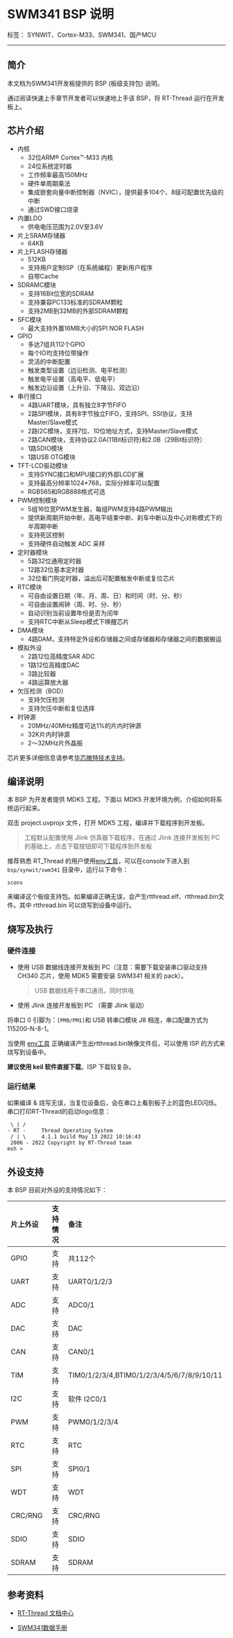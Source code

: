 # SWM341 BSP 说明

标签： SYNWIT、Cortex-M33、SWM341、国产MCU

---

## 简介

本文档为SWM341开发板提供的 BSP (板级支持包) 说明。

通过阅读快速上手章节开发者可以快速地上手该 BSP，将 RT-Thread 运行在开发板上。

## 芯片介绍

- 内核
  - 32位ARM® Cortex™-M33 内核
  - 24位系统定时器
  - 工作频率最高150MHz
  - 硬件单周期乘法
  - 集成嵌套向量中断控制器（NVIC），提供最多104个、8级可配置优先级的中断
  - 通过SWD接口烧录
- 内置LDO
  - 供电电压范围为2.0V至3.6V
- 片上SRAM存储器
  - 64KB
- 片上FLASH存储器
  - 512KB
  - 支持用户定制ISP（在系统编程）更新用户程序
  - 自带Cache
- SDRAMC模块
  - 支持16Bit位宽的SDRAM
  - 支持兼容PC133标准的SDRAM颗粒
  - 支持2MB到32MB的外部SDRAM颗粒
- SFC模块
  - 最大支持外置16MB大小的SPI NOR FLASH
- GPIO
  - 多达7组共112个GPIO
  - 每个IO均支持位带操作
  - 灵活的中断配置
  - 触发类型设置（边沿检测、电平检测）
  - 触发电平设置（高电平、低电平）
  - 触发边沿设置（上升沿、下降沿、双边沿）
- 串行接口
  - 4路UART模块，具有独立8字节FIFO
  - 2路SPI模块，具有8字节独立FIFO，支持SPI、SSI协议，支持Master/Slave模式
  - 2路I2C模块，支持7位、10位地址方式，支持Master/Slave模式
  - 2路CAN模块，支持协议2.0A(11Bit标识符)和2.0B（29Bit标识符）
  - 1路SDIO模块
  - 1路USB OTG模块
- TFT-LCD驱动模块
  - 支持SYNC接口和MPU接口的外部LCD扩展
  - 支持最高分辨率1024*768，实际分辨率可以配置
  - RGB565和RGB888格式可选
- PWM控制模块
  - 5组16位宽PWM发生器，每组PWM支持4路PWM输出
  - 提供新周期开始中断，高电平结束中断、刹车中断以及中心对称模式下的半周期中断
  - 支持死区控制
  - 支持硬件自动触发 ADC 采样
- 定时器模块
  - 5路32位通用定时器
  - 12路32位基本定时器
  - 32位看门狗定时器，溢出后可配置触发中断或复位芯片
- RTC模块
  - 可自由设置日期（年、月、周、日）和时间（时、分、秒）
  - 可自由设置闹钟（周、时、分、秒）
  - 自动识别当前设置年份是否为闰年
  - 支持RTC中断从Sleep模式下唤醒芯片
- DMA模块
  - 4路DAM，支持特定外设和存储器之间或存储器和存储器之间的数据搬运
- 模拟外设
  - 2路12位高精度SAR ADC
  - 1路12位高精度DAC
  - 3路比较器
  - 4路运算放大器
- 欠压检测（BOD）
  - 支持欠压检测
  - 支持欠压中断和复位选择
- 时钟源
  - 20MHz/40MHz精度可达1%的片内时钟源
  - 32K片内时钟源
  - 2～32MHz片外晶振

芯片更多详细信息请参考[华芯微特技术支持](https://www.synwit.cn/)。

## 编译说明

本 BSP 为开发者提供 MDK5 工程。下面以 MDK5 开发环境为例，介绍如何将系统运行起来。

双击 project.uvprojx 文件，打开 MDK5 工程，编译并下载程序到开发板。

> 工程默认配置使用 Jlink 仿真器下载程序，在通过 Jlink 连接开发板到 PC 的基础上，点击下载按钮即可下载程序到开发板

推荐熟悉 RT_Thread 的用户使用[env工具](https://www.rt-thread.org/download.html#download-rt-thread-env-tool)，可以在console下进入到 `bsp/synwit/swm341` 目录中，运行以下命令：

`scons`

来编译这个板级支持包。如果编译正确无误，会产生rtthread.elf、rtthread.bin文件。其中 rtthread.bin 可以烧写到设备中运行。

## 烧写及执行

### 硬件连接

- 使用 USB 数据线连接开发板到 PC（注意：需要下载安装串口驱动支持 CH340 芯片，使用 MDK5 需要安装 SWM341 相关的 pack）。

  >  USB 数据线用于串口通讯，同时供电

- 使用 Jlink 连接开发板到 PC （需要 Jlink 驱动）

将串口 0 引脚为：`[PM0/PM1]`和 USB 转串口模块 J8 相连，串口配置方式为115200-N-8-1。

当使用 [env工具](https://www.rt-thread.org/download.html#download-rt-thread-env-tool) 正确编译产生出rtthread.bin映像文件后，可以使用 ISP 的方式来烧写到设备中。

**建议使用 keil 软件直接下载**。ISP 下载较复杂。

### 运行结果

如果编译 & 烧写无误，当复位设备后，会在串口上看到板子上的蓝色LED闪烁。串口打印RT-Thread的启动logo信息：

```
 \ | /
- RT -     Thread Operating System
 / | \     4.1.1 build May 13 2022 10:16:43
 2006 - 2022 Copyright by RT-Thread team
msh >
```
## 外设支持

本 BSP 目前对外设的支持情况如下：

| **片上外设** | **支持情况**  | **备注**                                   |
| :---------- | :----------: | :---------------------------------------- |
| GPIO        |     支持     | 共112个                                    |
| UART        |     支持     | UART0/1/2/3                                |
| ADC         |     支持     | ADC0/1                                     |
| DAC         |     支持     | DAC                                        |
| CAN         |     支持     | CAN0/1                                     |
| TIM         |     支持     | TIM0/1/2/3/4,BTIM0/1/2/3/4/5/6/7/8/9/10/11 |
| I2C         |     支持     | 软件 I2C0/1                                |
| PWM         |     支持     | PWM0/1/2/3/4                               |
| RTC         |     支持     | RTC                                        |
| SPI         |     支持     | SPI0/1                                     |
| WDT         |     支持     | WDT                                        |
| CRC/RNG     |     支持     | CRC/RNG                                    |
| SDIO        |     支持     | SDIO                                       |
| SDRAM       |     支持     | SDRAM                                      |

## 参考资料

* [RT-Thread 文档中心](https://www.rt-thread.org/document/site/)

* [SWM341数据手册](https://www.synwit.cn/)

